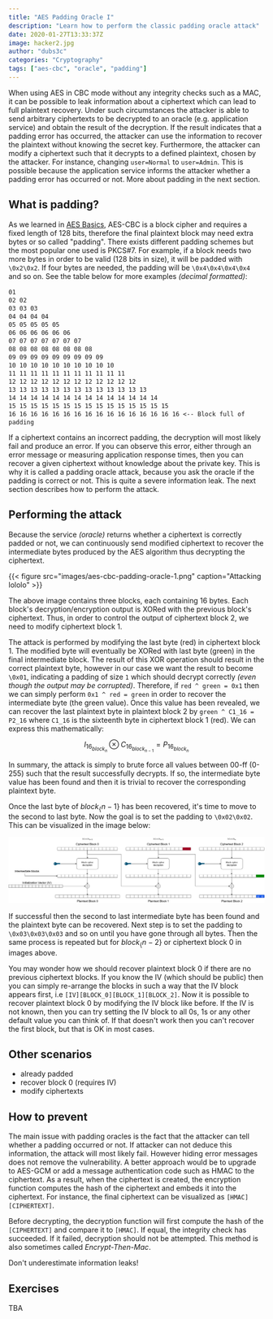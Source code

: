 ```yaml
---
title: "AES Padding Oracle I"
description: "Learn how to perform the classic padding oracle attack"
date: 2020-01-27T13:33:37Z
image: hacker2.jpg
author: "dubs3c"
categories: "Cryptography"
tags: ["aes-cbc", "oracle", "padding"]
---
```


When using AES in CBC mode without any integrity checks such as a MAC, it can be possible to leak information about a ciphertext which can lead to full plaintext recovery. Under such circumstances the attacker is able to send arbitrary ciphertexts to be decrypted to an oracle (e.g. application service) and obtain the result of the decryption. If the result indicates that a padding error has occurred, the attacker can use the information to recover the plaintext without knowing the secret key. Furthermore, the attacker can modify a ciphertext such that it decrypts to a defined plaintext, chosen by the attacker. For instance, changing `user=Normal` to `user=Admin`. This is possible because the application service informs the attacker whether a padding error has occurred or not. More about padding in the next section.


## What is padding?
As we learned in [AES Basics](/cryptography/aes_bascis), AES-CBC is a block cipher and requires a fixed length of 128 bits, therefore the final plaintext block may need extra bytes or so called "padding". There exists different padding schemes but the most popular one used is PKCS#7. For example, if a block needs two more bytes in order to be valid (128 bits in size), it will be padded with `\0x2\0x2`. If four bytes are needed, the padding will be `\0x4\0x4\0x4\0x4` and so on. See the table below for more examples *(decimal formatted)*:

```
01
02 02
03 03 03
04 04 04 04
05 05 05 05 05
06 06 06 06 06 06
07 07 07 07 07 07 07
08 08 08 08 08 08 08 08
09 09 09 09 09 09 09 09 09
10 10 10 10 10 10 10 10 10 10
11 11 11 11 11 11 11 11 11 11 11
12 12 12 12 12 12 12 12 12 12 12 12
13 13 13 13 13 13 13 13 13 13 13 13 13
14 14 14 14 14 14 14 14 14 14 14 14 14 14
15 15 15 15 15 15 15 15 15 15 15 15 15 15 15
16 16 16 16 16 16 16 16 16 16 16 16 16 16 16 16 <-- Block full of padding
```

If a ciphertext contains an incorrect padding, the decryption will most likely fail and produce an error. If you can observe this error, either through an error message or measuring application response times, then you can recover a given ciphertext without knowledge about the private key. This is why it is called a padding oracle attack, because you ask the oracle if the padding is correct or not. This is quite a severe information leak. The next section describes how to perform the attack.

## Performing the attack

Because the service *(oracle)* returns whether a ciphertext is correctly padded or not, we can continuously send modified ciphertext to recover the intermediate bytes produced by the AES algorithm thus decrypting the ciphertext.

{{< figure src="images/aes-cbc-padding-oracle-1.png" caption="Attacking lololo" >}}

The above image contains three blocks, each containing 16 bytes. Each block's decryption/encryption output is XORed with the previous block's ciphertext. Thus, in order to control the output of ciphertext block 2, we need to modify ciphertext block 1.

The attack is performed by modifying the last byte (red) in ciphertext block 1. The modified byte will eventually be XORed with last byte (green) in the final intermediate block. The result of this XOR operation should result in the correct plaintext byte, however in our case we want the result to become `\0x01`, indicating a padding of size `1` which should decrypt correctly *(even though the output may be corrupted)*. Therefore, if `red ^ green = 0x1` then we can simply perform `0x1 ^ red = green` in order to recover the intermediate byte (the green value). Once this value has been revealed, we can recover the last plaintext byte in plaintext block 2 by `green ^ C1_16 = P2_16` where `C1_16` is the sixteenth byte in ciphertext block 1 (red). We can express this mathematically:


$$ I_{16_{block_{n}}} \otimes C_{16_{block_{n-1}}} = P_{16_{block_{n}}}$$

In summary, the attack is simply to brute force all values between 00-ff (0-255) such that the result successfully decrypts. If so, the intermediate byte value has been found and then it is trivial to recover the corresponding plaintext byte.

Once the last byte of $block_\{n-1\}$ has been recovered, it's time to move to the second to last byte. Now the goal is to set the padding to `\0x02\0x02`. This can be visualized in the image below:

![images/aes-cbc-padding-oracle-1.png](images/aes-cbc-padding-oracle-2.png)

If successful then the second to last intermediate byte has been found and the plaintext byte can be recovered. Next step is to set the padding to `\0x03\0x03\0x03` and so on until you have gone through all bytes. Then the same process is repeated but for $block_\{n-2\}$ or ciphertext block 0 in images above.

You may wonder how we should recover plaintext block 0 if there are no previous ciphertext blocks. If you know the IV (which should be public) then you can simply re-arrange the blocks in such a way that the IV block appears first, i.e `[IV][BLOCK_0][BLOCK_1][BLOCK_2]`. Now it is possible to recover plaintext block 0 by modifying the IV block like before. If the IV is not known, then you can try setting the IV block to all 0s, 1s or any other default value you can think of. If that doesn't work then you can't recover the first block, but that is OK in most cases. 

## Other scenarios

- already padded
- recover block 0 (requires IV)
- modify ciphertexts

## How to prevent

The main issue with padding oracles is the fact that the attacker can tell whether a padding occurred or not. If attacker can not deduce this information, the attack will most likely fail. However hiding error messages does not remove the vulnerability. A better approach would be to upgrade to AES-GCM or add a message authentication code such as HMAC to the ciphertext. As a result, when the ciphertext is created, the encryption function computes the hash of the ciphertext and embeds it into the ciphertext. For instance, the final ciphertext can be visualized as `[HMAC][CIPHERTEXT]`.

Before decrypting, the decryption function will first compute the hash of the `[CIPHERTEXT]` and compare it to `[HMAC]`. If equal, the integrity check has succeeded. If it failed, decryption should not be attempted. This method is also sometimes called *Encrypt-Then-Mac*.

Don't underestimate information leaks!

## Exercises

TBA